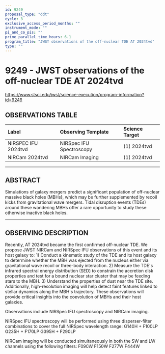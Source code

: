 ```yaml
---
id: 9249
proposal_type: "ddt"
cycle: 3
exclusive_access_period_months: ""
instrument_mode: ""
pi_and_co_pis: ""
prime_parallel_time_hours: 6.1
program_title: "JWST observations of the off-nuclear TDE AT 2024tvd"
type: ""
---
```

# 9249 - JWST observations of the off-nuclear TDE AT 2024tvd
https://www.stsci.edu/jwst/science-execution/program-information?id=9249
## OBSERVATIONS TABLE
| Label                  | Observing Template       | Science Target |
| :--------------------- | :----------------------- | :------------- |
| NIRSPEC IFU 2024tvd    | NIRSpec IFU Spectroscopy | (1) 2024tvd    |
| NIRCam 2024tvd         | NIRCam Imaging           | (1) 2024tvd    |

---

## ABSTRACT

Simulations of galaxy mergers predict a significant population of off-nuclear massive black holes (MBHs), which may be further supplemented by recoil kicks from gravitational wave mergers. Tidal disruption events (TDEs) around these wandering MBHs offer a rare opportunity to study these otherwise inactive black holes.

---

## OBSERVING DESCRIPTION

Recently, AT 2024tvd became the first confirmed off-nuclear TDE. We propose JWST NIRCam and NIRSpec IFU observations of this event and its host galaxy to: 1) Conduct a kinematic study of the TDE and its host galaxy to determine whether the MBH was ejected from the nucleus either via gravitational wave recoil or three-body interaction. 2) Measure the TDE's infrared spectral energy distribution (SED) to constrain the accretion disk properties and test for a bound nuclear star cluster that may be feeding stars to the MBH. 3) Understand the properties of dust near the TDE site. Additionally, high-resolution imaging will help detect faint features linked to stellar dynamics along the MBH's trajectory. These observations will provide critical insights into the coevolution of MBHs and their host galaxies.

Observations include NIRSpec IFU spectroscopy and NIRCam imaging.

NIRSpec IFU spectroscopy will be performed using three disperser-filter combinations to cover the full NIRSpec wavelength range:
G140H + F100LP
G235H + F170LP
G395H + F290LP

NIRCam imaging will be conducted simultaneously in both the SW and LW channels using the following filters:
F090W
F150W
F277W
F444W